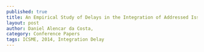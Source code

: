 ---
published: true
title: An Empirical Study of Delays in the Integration of Addressed Issues 
layout: post
author: Daniel Alencar da Costa, 
category: Conference Papers
tags: ICSME, 2014, Integration Delay
---   
